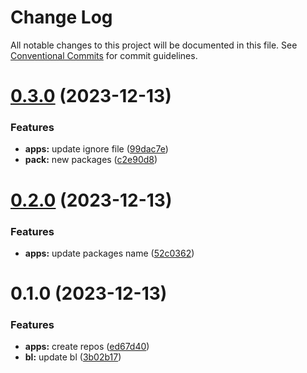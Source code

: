 # Change Log

All notable changes to this project will be documented in this file.
See [Conventional Commits](https://conventionalcommits.org) for commit guidelines.

# [0.3.0](https://github.com/dron5901/monorepo/compare/v0.2.0...v0.3.0) (2023-12-13)

### Features

* **apps:** update ignore file ([99dac7e](https://github.com/dron5901/monorepo/commit/99dac7ef85dda1775206dcfd2571c31f4ddbcf61))
* **pack:** new packages ([c2e90d8](https://github.com/dron5901/monorepo/commit/c2e90d8a93ec9b3d0b947daf6130edde52b8d761))

# [0.2.0](https://github.com/dron5901/monorepo/compare/v0.1.0...v0.2.0) (2023-12-13)

### Features

* **apps:** update packages name ([52c0362](https://github.com/dron5901/monorepo/commit/52c03626240b90dd3ea384608245fa5aed17dd7f))

# 0.1.0 (2023-12-13)

### Features

* **apps:** create repos ([ed67d40](https://github.com/dron5901/monorepo/commit/ed67d40cd148ddf40c249194bdbc5d9f5c8a364e))
* **bl:** update bl ([3b02b17](https://github.com/dron5901/monorepo/commit/3b02b1787adca74db134c26de260a0871e0b2ee1))

